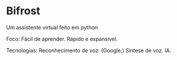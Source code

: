 # Bifrost
Um assistente virtual feito em python

Foco:
    Fácil de aprender.
    Rápido e expansivel.

Tecnologias:
    Reconhecimento de voz: (Google,)
    Sintese de voz.
    IA.